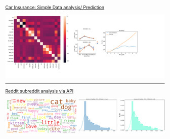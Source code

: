 [Car Insurance: Simple Data analysis/ Prediction](https://colab.research.google.com/drive/1LdP_z0S_qrGUwELGRnVtI02OalsOJlHM?usp=sharing)

<img src="images/graphs.png?raw=true"/>

---


[Reddit subreddit analysis via API](https://colab.research.google.com/drive/191hcuGRw6BwRaQPi7lgIY1K9vd9h_s-D?usp=sharing)

<img src="images/reddit_graphs.png?raw=true"/>
